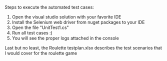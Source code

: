 Steps to execute the automated test cases:

1. Open the visual studio solution with your favorite IDE
2. Install the Selenium web driver from nuget packages to your IDE
3. Open the file "UnitTest1.cs"
4. Run all test cases :)
5. You will see the proper logs attached in the console


Last but no least, the Roulette testplan.xlsx describes the test scenarios that I  would cover for the roulette game